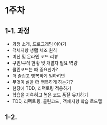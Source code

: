 # 1주차

## 1-1. 과정

* 과정 소개, 프로그래밍 이야기
* 객체지향 생활 체조 원칙
* 미션 및 온라인 코드 리뷰
* 구인/구직 현황 및 개발자 필요 역량
* 클린코드는 왜 중요한가?
* 더 즐겁고 행복하게 일하려면
* 무엇이 삶을 더 행복하게 하는가?
* 현장에 TDD, 리팩토링 적용하기
* 학습을 지속하고 높은 코드 품질 유지하기
* TDD, 리팩토링, 클린코드 , 객체지향 학습 로드맵

## 1-2. 